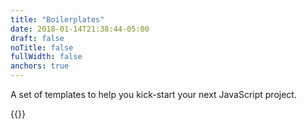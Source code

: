 ```yaml
---
title: "Boilerplates"
date: 2018-01-14T21:38:44-05:00
draft: false
noTitle: false
fullWidth: false
anchors: true
---
```


A set of templates to help you kick-start your next JavaScript project.

{{<cta for="toolkit-boilerplates">}}